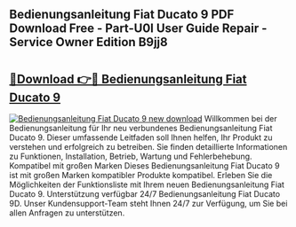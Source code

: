 ## Bedienungsanleitung Fiat Ducato 9 PDF Download Free - Part-U0I User Guide Repair - Service Owner Edition B9jj8

# <h2><a href="http://df52wxy.blite.top/?on=Bedienungsanleitung+Fiat+Ducato+9">🔗Download 👉🔴 Bedienungsanleitung Fiat Ducato 9</a></h2>

[![Bedienungsanleitung Fiat Ducato 9 new download](https://i.imgur.com/lujVjoI.png)](http://df52wxy.blite.top/?on=Bedienungsanleitung+Fiat+Ducato+9)
Willkommen bei der Bedienungsanleitung für Ihr neu verbundenes Bedienungsanleitung Fiat Ducato 9. Dieser umfassende Leitfaden soll Ihnen helfen, Ihr Produkt zu verstehen und erfolgreich zu betreiben. Sie finden detaillierte Informationen zu Funktionen, Installation, Betrieb, Wartung und Fehlerbehebung. Kompatibel mit großen Marken Dieses Bedienungsanleitung Fiat Ducato 9 ist mit großen Marken kompatibler Produkte kompatibel. Erleben Sie die Möglichkeiten der Funktionsliste mit Ihrem neuen Bedienungsanleitung Fiat Ducato 9. Unterstützung verfügbar 24/7 Bedienungsanleitung Fiat Ducato 9D. Unser Kundensupport-Team steht Ihnen 24/7 zur Verfügung, um Sie bei allen Anfragen zu unterstützen.
